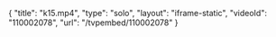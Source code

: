 {
    "title": "k15.mp4",
    "type": "solo",
    "layout": "iframe-static",
    "videoId": "110002078",
    "url": "\/tvpembed\/110002078"
}